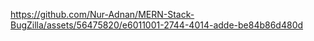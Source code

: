 https://github.com/Nur-Adnan/MERN-Stack-BugZilla/assets/56475820/e6011001-2744-4014-adde-be84b86d480d







